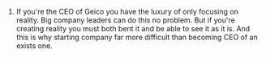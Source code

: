 1. If you're the CEO of Geico you have the luxury of only focusing on
   reality. Big company leaders can do this no problem. But if you're
   creating reality you must both bent it and be able to see it as it
   is.
   And this is why starting company far more difficult than becoming CEO
   of an exists one.

